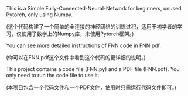 This is a Simple Fully-Connected-Neural-Network for beginners, unused Pytorch, only using Numpy.

(这个代码构建了一个简单的全连接的神经网络的训练过积，适用于初学者的学习，仅使用了数学上的Numpy库，未使用Pytorch框架。)

You can see more detailed instructions of FNN code in FNN.pdf.

(你可以在FNN.pdf这个文件中看到这个代码的更详细的说明。)

This project contains a code file (FNN.py) and a PDF file (FNN.pdf). You only need to run the code file to use it.

(本项目包含一个代码文件和一个PDF文件，使用时只需运行代码文件即可。)
